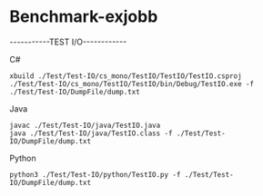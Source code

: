 # Benchmark-exjobb

-----------TEST I/O------------

C#

    xbuild ./Test/Test-IO/cs_mono/TestIO/TestIO/TestIO.csproj
    ./Test/Test-IO/cs_mono/TestIO/TestIO/bin/Debug/TestIO.exe -f ./Test/Test-IO/DumpFile/dump.txt 
    
Java

    javac ./Test/Test-IO/java/TestIO.java 
    java ./Test/Test-IO/java/TestIO.class -f ./Test/Test-IO/DumpFile/dump.txt
    
Python

    python3 ./Test/Test-IO/python/TestIO.py -f ./Test/Test-IO/DumpFile/dump.txt
